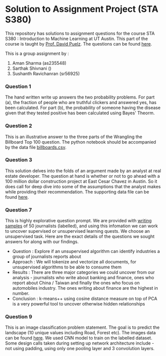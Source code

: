 # Solution to Assignment Project (STA S380)

This repository has solutions to assignment questions for the course STA S380 : Introduction to Machine Learning at UT Austin. This part of the course is taught by [Prof. David Puelz](https://www.mccombs.utexas.edu/faculty-and-research/faculty-directory/david-puelz/). The questions can be found [here](https://github.com/dpuelz/STA380/tree/master/exercises).

This is a group assignment by :
1. Aman Sharma (as235548)
2. Sarthak Shivnani ()
3. Sushanth Ravichanran (sr56925)

### Question 1
The hand written write up answers the two probability problems. For part (a), the fraction of people who are truthful clickers and answered yes, has been calculated. For part (b), the probability of someone having the disease given that they tested positive has been calculated using Bayes' Theorm.

### Question 2
This is an illustrative answer to the three parts of the Wrangling the Billboard Top 100 question. The python notebook should be accompanied by the data file [billboards.csv](https://github.com/dpuelz/STA380/blob/master/data/billboard.csv).

### Question 3
This solution delves into the folds of an argument made by an analyst at real estate developer. The question at hand is whether or not to go ahead with a 100 million dollar construction project at East Cesar Chavez in Austin. So it does call for deep dive into some of the assumptions that the analyst makes while providing their recommendation. The supporting data file can be found [here](https://github.com/dpuelz/STA380/blob/master/data/greenbuildings.csv).

### Question 7
This is highly explorative question prompt. We are provided with [writing samples](https://github.com/dpuelz/STA380/tree/master/data/ReutersC50) of 50 journalists (labelled), and using this infomation we can work to uncover supervised or unsupervised learning quests. We choose an unsupervised task. Here are the exact details of the questions we sought answers for along with our findings. <br>
- Question : Explore if an unsupervised algorithm can identify industries a group of journalists reports about
- Approach : We will tokenize and vectorize all documents, for unsupervised algorithms to be able to consume them
- Results : There are three major categories we could uncover from our analysis - journalists who write about banking and finance, ones who report about China / Taiwan and finally the ones who focus on automobiles industry. The ones writing about finance are the highest in number.
- Conclusion : k-means++ using cosine distance measure on top of PCA is a very powerful tool to uncover otherwise hidden relationships

### Question 9
This is an image classification problem statement. The goal is to predict the landscape (10 unique values including Road, Forest etc). The images data can be found [here](https://github.com/dpuelz/STA380/tree/master/data/EuroSAT_RGB). We used CNN model to train on the labelled dataset. Some design calls taken during setting up network architecture include - not using padding, using only one pooling layer and 3 convolution layers. 
